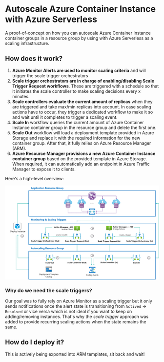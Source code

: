 # Autoscale Azure Container Instance with Azure Serverless

A proof-of-concept on how you can autoscale Azure Container Instance container groups in a resource group by using with Azure Serverless as a scaling infrastructure.

## How does it work?

1. **Azure Monitor Alerts are used to monitor scaling criteria** and will trigger the scale trigger orchestrators
2. **Scale trigger orchestrators are in charge of enabling/disabling Scale Trigger Request workflows**. These are triggered with a schedule so that it initiates the scale controller to make scaling decisions every x minutes.
3. **Scale controllers evaluate the current amount of replicas** when they are triggered and take max/min replicas into account. In case scaling actions have to occur, they trigger a dedicated workflow to make it so and wait until it completes to trigger a scaling event.
4. **Scale In** workflow queries the current amount of Azure Container Instance container group in the resource group and delete the first one.
5. **Scale Out** workflow will load a deployment template provided in Azure Storage and replace it with the required information for the new container group. After that, it fully relies on Azure Resource Manager (ARM).
6. **Azure Resource Manager provisions a new Azure Container Instance container group** based on the provided template in Azure Storage. When required, it can automatically add an endpoint in Azure Traffic Manager to expose it to clients.

Here's a high-level overview:

![Overview](./media/overview.png)

### Why do we need the scale triggers?

Our goal was to fully rely on Azure Monitor as a scaling trigger but it only sends notifications once the alert state is transitioning from `Actived` → `Resolved` or vice versa which is not ideal if you want to keep on adding/removing instances. That's why the *scale trigger* approach was added to provide recurring scaling actions when the state remains the same.

## How do I deploy it?

This is actively being exported into ARM templates, sit back and wait!
